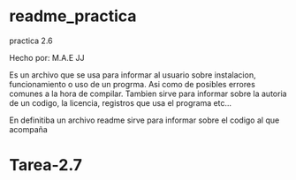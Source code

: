 # readme_practica
practica 2.6

Hecho por:
M.A.E
JJ

Es un archivo que se usa para  informar al usuario sobre instalacion, funcionamiento o uso de un progrma.
Asi como de posibles errores comunes a la hora de compilar.
Tambien sirve para informar sobre la autoria de un codigo, la licencia, registros que usa el programa etc...

En definitiba un archivo readme sirve para informar sobre el codigo al que acompaña
# Tarea-2.7
